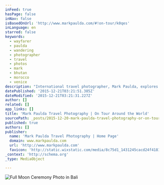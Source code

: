 ```yaml
---
inFeed: true
hasPage: false
inNav: false
isBasedOnUrl: 'http://www.markpaulda.com/#!on-tour/k0qes'
inLanguage: en
starred: false
keywords:
  - wayfarer
  - paulda
  - wandering
  - photographer
  - travel
  - photos
  - mark
  - bhutan
  - morocco
  - venice
description: "International travel photographer, Mark Paulda, explores cities around the world capturing colourful travel photos. License Paulda's travel stock photography."
datePublished: '2015-12-21T03:21:51.385Z'
dateModified: '2015-12-21T03:21:31.227Z'
author: []
related: []
app_links: []
title: 'Mark Paulda Travel Photography | On Tour Around the World'
sourcePath: _posts/2015-12-20-mark-paulda-travel-photography-or-on-tour-around-the-world.md
published: true
authors: []
publisher:
  name: 'Mark Paulda Travel Photography | Home Page'
  domain: www.markpaulda.com
  url: 'http://www.markpaulda.com'
  favicon: 'http://static.wixstatic.com/media/8c75d1_1431245cacd24f41813d05b3e8fd717f.png/v1/fill/w_16%2Ch_16%2Clg_1/8c75d1_1431245cacd24f41813d05b3e8fd717f.png'
_context: 'http://schema.org'
_type: MediaObject

---
```

![Full Moon Ceremony Photo in Bali](https://s3-us-west-2.amazonaws.com/the-grid-img/p/55035d45142c87064254dc7b9a11d3e7603b0647.jpg)